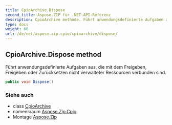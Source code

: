 ```yaml
---
title: CpioArchive.Dispose
second_title: Aspose.ZIP für .NET-API-Referenz
description: CpioArchive methode. Führt anwendungsdefinierte Aufgaben aus die mit dem Freigeben Freigeben oder Zurücksetzen nicht verwalteter Ressourcen verbunden sind.
type: docs
weight: 60
url: /de/net/aspose.zip.cpio/cpioarchive/dispose/
---
```

## CpioArchive.Dispose method

Führt anwendungsdefinierte Aufgaben aus, die mit dem Freigeben, Freigeben oder Zurücksetzen nicht verwalteter Ressourcen verbunden sind.

```csharp
public void Dispose()
```

### Siehe auch

* class [CpioArchive](../)
* namensraum [Aspose.Zip.Cpio](../../cpioarchive/)
* Montage [Aspose.Zip](../../../)


